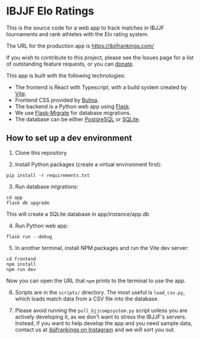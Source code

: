 # IBJJF Elo Ratings

This is the source code for a web app to track matches in IBJJF tournaments and rank athletes with the Elo rating system.

The URL for the production app is https://ibjjfrankings.com/

If you wish to contribute to this project, please see the Issues page for a list of outstanding feature requests, or you can [donate](https://ko-fi.com/ibjjfrankings).

This app is built with the following technologies:

* The frontend is React with Typescript, with a build system created by [Vite](https://vite.dev/).
* Frontend CSS provided by [Bulma](https://bulma.io/).
* The backend is a Python web app using [Flask](https://flask.palletsprojects.com/en/stable/).
* We use [Flask-Migrate](https://flask-migrate.readthedocs.io/en/latest/) for database migrations.
* The database can be either [PostgreSQL](https://www.postgresql.org/) or [SQLite](https://www.sqlite.org/).

## How to set up a dev environment

1. Clone this repository

2. Install Python packages (create a virtual environment first):

```
pip install -r requirements.txt
```

3. Run database migrations:

```
cd app
flask db upgrade
```

This will create a SQLite database in app/instance/app.db

4. Run Python web app:

```
flask run --debug
```

5. In another terminal, install NPM packages and run the Vite dev server:

```
cd frontend
npm install
npm run dev
```

Now you can open the URL that `npm` prints to the terminal to use the app.

6. Scripts are in the `scripts/` directory. The most useful is `load_csv.py`, which loads match data from a CSV file into the database.

7. Please avoid running the `pull_bjjcompsystem.py` script unless you are actively developing it, as we don't want to stress the IBJJF's servers. Instead, if you want to help develop the app and you need sample data, contact us at [ibjjfrankings on Instagram](https://www.instagram.com/ibjjfrankings/) and we will sort you out.
